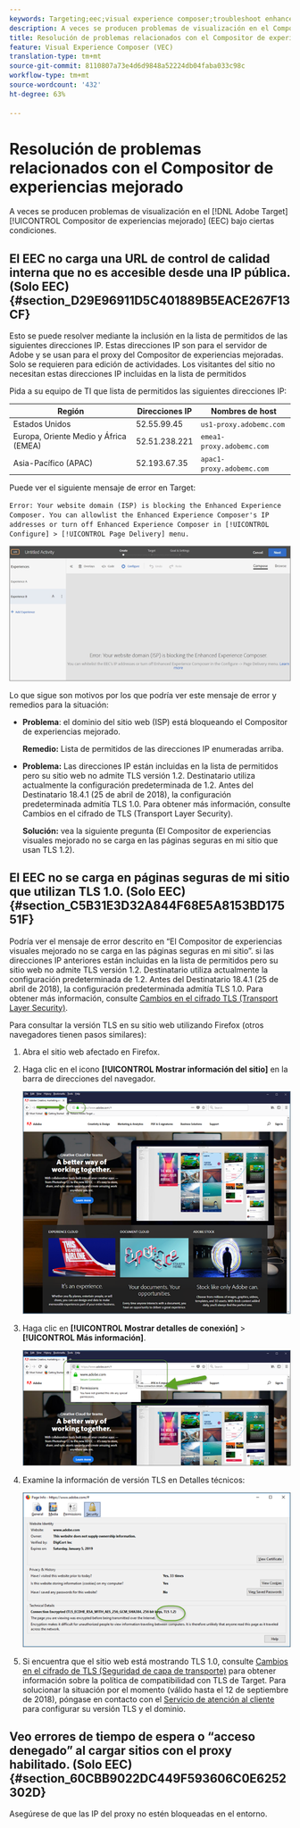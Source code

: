 ```yaml
---
keywords: Targeting;eec;visual experience composer;troubleshoot enhanced experience composer;troubleshooting
description: A veces se producen problemas de visualización en el Compositor de experiencias mejorado (EEC) de Adobe Target en determinadas condiciones.
title: Resolución de problemas relacionados con el Compositor de experiencias mejorado
feature: Visual Experience Composer (VEC)
translation-type: tm+mt
source-git-commit: 8110807a73e4d6d9848a52224db04faba033c98c
workflow-type: tm+mt
source-wordcount: '432'
ht-degree: 63%

---
```



# Resolución de problemas relacionados con el Compositor de experiencias mejorado

A veces se producen problemas de visualización en el [!DNL Adobe Target] [!UICONTROL Compositor de experiencias mejorado] (EEC) bajo ciertas condiciones.

## El EEC no carga una URL de control de calidad interna que no es accesible desde una IP pública. (Solo EEC) {#section_D29E96911D5C401889B5EACE267F13CF}

Esto se puede resolver mediante la inclusión en la lista de permitidos de las siguientes direcciones IP. Estas direcciones IP son para el servidor de Adobe y se usan para el proxy del Compositor de experiencias mejoradas. Solo se requieren para edición de actividades. Los visitantes del sitio no necesitan estas direcciones IP incluidas en la lista de permitidos

Pida a su equipo de TI que lista de permitidos las siguientes direcciones IP:

| Región | Direcciones IP | Nombres de host |
|--- |--- |--- |
| Estados Unidos | 52.55.99.45 | `us1-proxy.adobemc.com` |
| Europa, Oriente Medio y África (EMEA) | 52.51.238.221 | `emea1-proxy.adobemc.com` |
| Asia-Pacífico (APAC) | 52.193.67.35 | `apac1-proxy.adobemc.com` |

Puede ver el siguiente mensaje de error en Target:

`Error: Your website domain (ISP) is blocking the Enhanced Experience Composer. You can allowlist the Enhanced Experience Composer's IP addresses or turn off Enhanced Experience Composer in [!UICONTROL Configure] > [!UICONTROL Page Delivery] menu.`

![](assets/EEC_error.png)

Lo que sigue son motivos por los que podría ver este mensaje de error y remedios para la situación:

* **Problema**: el dominio del sitio web (ISP) está bloqueando el Compositor de experiencias mejorado.

   **Remedio:** Lista de permitidos de las direcciones IP enumeradas arriba.

* **Problema:** Las direcciones IP están incluidas en la lista de permitidos pero su sitio web no admite TLS versión 1.2. Destinatario utiliza actualmente la configuración predeterminada de 1.2. Antes del Destinatario 18.4.1 (25 de abril de 2018), la configuración predeterminada admitía TLS 1.0. Para obtener más información, consulte Cambios [ ](/help/c-implementing-target/c-considerations-before-you-implement-target/tls-transport-layer-security-encryption.md#concept_CC1001E9D3AE4BABAF90B8311B0A6451) en el cifrado de TLS (Transport Layer Security).

   **Solución:** vea la siguiente pregunta (El Compositor de experiencias visuales mejorado no se carga en las páginas seguras en mi sitio que usan TLS 1.2).

## El EEC no se carga en páginas seguras de mi sitio que utilizan TLS 1.0. (Solo EEC) {#section_C5B31E3D32A844F68E5A8153BD17551F}

Podría ver el mensaje de error descrito en “El Compositor de experiencias visuales mejorado no se carga en las páginas seguras en mi sitio”. si las direcciones IP anteriores están incluidas en la lista de permitidos pero su sitio web no admite TLS versión 1.2. Destinatario utiliza actualmente la configuración predeterminada de 1.2. Antes del Destinatario 18.4.1 (25 de abril de 2018), la configuración predeterminada admitía TLS 1.0. Para obtener más información, consulte [Cambios en el cifrado TLS (Transport Layer Security)](/help/c-implementing-target/c-considerations-before-you-implement-target/tls-transport-layer-security-encryption.md#concept_CC1001E9D3AE4BABAF90B8311B0A6451).

Para consultar la versión TLS en su sitio web utilizando Firefox (otros navegadores tienen pasos similares):

1. Abra el sitio web afectado en Firefox.
1. Haga clic en el icono **[!UICONTROL Mostrar información del sitio]** en la barra de direcciones del navegador.

   ![](assets/firefox_more_info.png)

1. Haga clic en **[!UICONTROL Mostrar detalles de conexión]** > **[!UICONTROL Más información]**.

   ![](assets/firefox_more_info_2.png)

1. Examine la información de versión TLS en Detalles técnicos:

   ![](assets/firefox_more_info_3.png)

1. Si encuentra que el sitio web está mostrando TLS 1.0, consulte   [Cambios en el cifrado de TLS (Seguridad de capa de transporte)](/help/c-implementing-target/c-considerations-before-you-implement-target/tls-transport-layer-security-encryption.md#concept_CC1001E9D3AE4BABAF90B8311B0A6451) para obtener información sobre la política de compatibilidad con TLS de Target. Para solucionar la situación por el momento (válido hasta el 12 de septiembre de 2018), póngase en contacto con el [Servicio de atención al cliente](/help/cmp-resources-and-contact-information.md#reference_ACA3391A00EF467B87930A450050077C) para configurar su versión TLS y el dominio.

## Veo errores de tiempo de espera o “acceso denegado” al cargar sitios con el proxy habilitado. (Solo EEC) {#section_60CBB9022DC449F593606C0E6252302D}

Asegúrese de que las IP del proxy no estén bloqueadas en el entorno.
